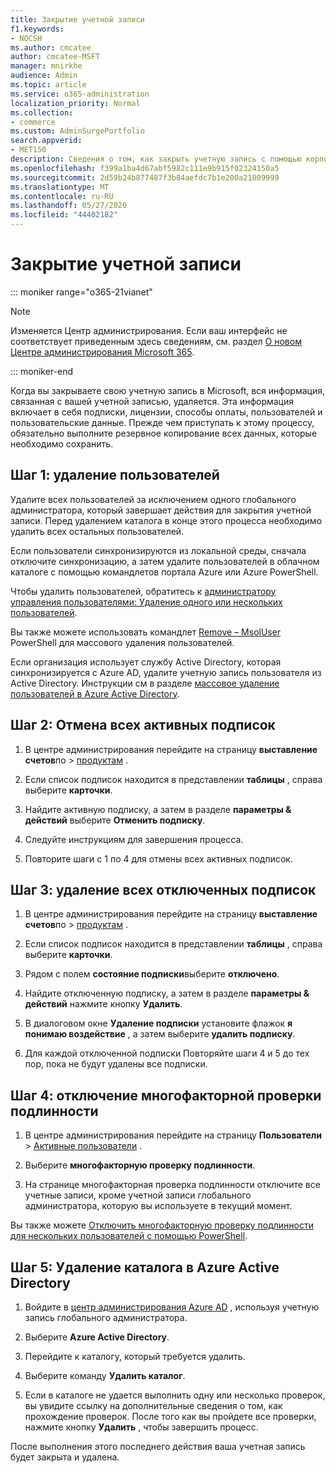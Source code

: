 ```yaml
---
title: Закрытие учетной записи
f1.keywords:
- NOCSH
ms.author: cmcatee
author: cmcatee-MSFT
manager: mnirkhe
audience: Admin
ms.topic: article
ms.service: o365-administration
localization_priority: Normal
ms.collection:
- commerce
ms.custom: AdminSurgePortfolio
search.appverid:
- MET150
description: Сведения о том, как закрыть учетную запись с помощью корпорации Майкрософт.
ms.openlocfilehash: f399a1ba4d67abf5982c111e9b915f02324150a5
ms.sourcegitcommit: 2d59b24b877487f3b84aefdc7b1e200a21009999
ms.translationtype: MT
ms.contentlocale: ru-RU
ms.lasthandoff: 05/27/2020
ms.locfileid: "44402182"
---
```

# <a name="close-your-account"></a>Закрытие учетной записи

::: moniker range="o365-21vianet"

> [!NOTE]
> Изменяется Центр администрирования. Если ваш интерфейс не соответствует приведенным здесь сведениям, см. раздел [О новом Центре администрирования Microsoft 365](https://docs.microsoft.com/microsoft-365/admin/microsoft-365-admin-center-preview?view=o365-21vianet).

::: moniker-end

Когда вы закрываете свою учетную запись в Microsoft, вся информация, связанная с вашей учетной записью, удаляется. Эта информация включает в себя подписки, лицензии, способы оплаты, пользователей и пользовательские данные. Прежде чем приступать к этому процессу, обязательно выполните резервное копирование всех данных, которые необходимо сохранить.

## <a name="step-1-delete-users"></a>Шаг 1: удаление пользователей

Удалите всех пользователей за исключением одного глобального администратора, который завершает действия для закрытия учетной записи. Перед удалением каталога в конце этого процесса необходимо удалить всех остальных пользователей.

Если пользователи синхронизируются из локальной среды, сначала отключите синхронизацию, а затем удалите пользователей в облачном каталоге с помощью командлетов портала Azure или Azure PowerShell.

Чтобы удалить пользователей, обратитесь к <a href="https://docs.microsoft.com/office365/admin/add-users/delete-a-user?view=o365-worldwide#user-management-admin-delete-one-or-more-users-from-office-365">администратору управления пользователями: Удаление одного или нескольких пользователей</a>.

Вы также можете использовать командлет <a href="https://go.microsoft.com/fwlink/?linkid=842230">Remove – MsolUser</a> PowerShell для массового удаления пользователей.

Если организация использует службу Active Directory, которая синхронизируется с Azure AD, удалите учетную запись пользователя из Active Directory. Инструкции см в разделе <a href="https://docs.microsoft.com/azure/active-directory/users-groups-roles/users-bulk-delete">массовое удаление пользователей в Azure Active Directory</a>.

## <a name="step-2-cancel-all-active-subscriptions"></a>Шаг 2: Отмена всех активных подписок

1. В центре администрирования перейдите на страницу **выставление счетов**по  >  <a href="https://go.microsoft.com/fwlink/p/?linkid=842054" target="_blank">продуктам</a> .

2. Если список подписок находится в представлении **таблицы** , справа выберите **карточки**.

3. Найдите активную подписку, а затем в разделе **параметры & действий** выберите **Отменить подписку**.

4. Следуйте инструкциям для завершения процесса.

5. Повторите шаги с 1 по 4 для отмены всех активных подписок.

## <a name="step-3-delete-all-disabled-subscriptions"></a>Шаг 3: удаление всех отключенных подписок

1. В центре администрирования перейдите на страницу **выставление счетов**по  >  <a href="https://go.microsoft.com/fwlink/p/?linkid=842054" target="_blank">продуктам</a> .

2. Если список подписок находится в представлении **таблицы** , справа выберите **карточки**.

3. Рядом с полем **состояние подписки**выберите **отключено**.

4. Найдите отключенную подписку, а затем в разделе **параметры & действий** нажмите кнопку **Удалить**.

5. В диалоговом окне **Удаление подписки** установите флажок **я понимаю воздействие** , а затем выберите **удалить подписку**.

6. Для каждой отключенной подписки Повторяйте шаги 4 и 5 до тех пор, пока не будут удалены все подписки.

## <a name="step-4-disable-multi-factor-authentication"></a>Шаг 4: отключение многофакторной проверки подлинности

1. В центре администрирования перейдите на страницу **Пользователи**  >  <a href="https://go.microsoft.com/fwlink/p/?linkid=834822" target="_blank">Активные пользователи</a> .

2. Выберите **многофакторную проверку подлинности**.

3. На странице многофакторная проверка подлинности отключите все учетные записи, кроме учетной записи глобального администратора, которую вы используете в текущий момент.

Вы также можете <a href="https://docs.microsoft.com/azure/active-directory/authentication/howto-mfa-userstates#change-state-using-powershell">Отключить многофакторную проверку подлинности для нескольких пользователей с помощью PowerShell</a>.

## <a name="step-5-delete-the-directory-in-azure-active-directory"></a>Шаг 5: Удаление каталога в Azure Active Directory

1. Войдите в <a href="https://aad.portal.azure.com/" target="_blank">центр администрирования Azure AD</a> , используя учетную запись глобального администратора.

2. Выберите **Azure Active Directory**.

3. Перейдите к каталогу, который требуется удалить.

4. Выберите команду **Удалить каталог**.

5. Если в каталоге не удается выполнить одну или несколько проверок, вы увидите ссылку на дополнительные сведения о том, как прохождение проверок. После того как вы пройдете все проверки, нажмите кнопку **Удалить** , чтобы завершить процесс.

После выполнения этого последнего действия ваша учетная запись будет закрыта и удалена.
